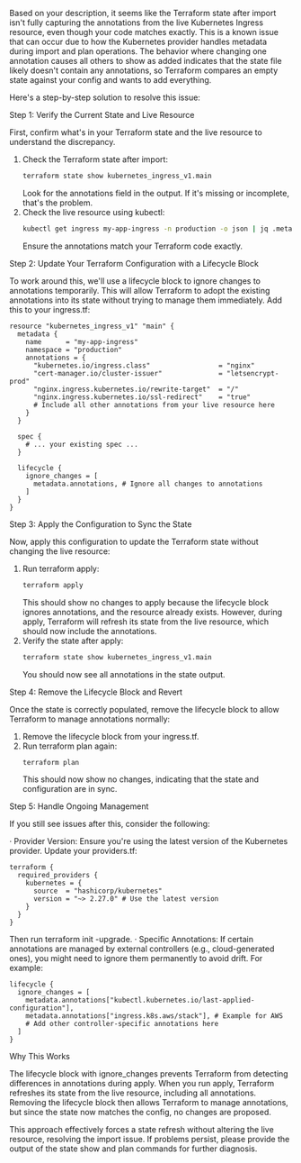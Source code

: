 Based on your description, it seems like the Terraform state after import isn't fully capturing the annotations from the live Kubernetes Ingress resource, even though your code matches exactly. This is a known issue that can occur due to how the Kubernetes provider handles metadata during import and plan operations. The behavior where changing one annotation causes all others to show as added indicates that the state file likely doesn't contain any annotations, so Terraform compares an empty state against your config and wants to add everything.

Here's a step-by-step solution to resolve this issue:

Step 1: Verify the Current State and Live Resource

First, confirm what's in your Terraform state and the live resource to understand the discrepancy.

1. Check the Terraform state after import:
   ```bash
   terraform state show kubernetes_ingress_v1.main
   ```
   Look for the annotations field in the output. If it's missing or incomplete, that's the problem.
2. Check the live resource using kubectl:
   ```bash
   kubectl get ingress my-app-ingress -n production -o json | jq .metadata.annotations
   ```
   Ensure the annotations match your Terraform code exactly.

Step 2: Update Your Terraform Configuration with a Lifecycle Block

To work around this, we'll use a lifecycle block to ignore changes to annotations temporarily. This will allow Terraform to adopt the existing annotations into its state without trying to manage them immediately. Add this to your ingress.tf:

```hcl
resource "kubernetes_ingress_v1" "main" {
  metadata {
    name      = "my-app-ingress"
    namespace = "production"
    annotations = {
      "kubernetes.io/ingress.class"                 = "nginx"
      "cert-manager.io/cluster-issuer"              = "letsencrypt-prod"
      "nginx.ingress.kubernetes.io/rewrite-target"  = "/"
      "nginx.ingress.kubernetes.io/ssl-redirect"    = "true"
      # Include all other annotations from your live resource here
    }
  }

  spec {
    # ... your existing spec ...
  }

  lifecycle {
    ignore_changes = [
      metadata.annotations, # Ignore all changes to annotations
    ]
  }
}
```

Step 3: Apply the Configuration to Sync the State

Now, apply this configuration to update the Terraform state without changing the live resource:

1. Run terraform apply:
   ```bash
   terraform apply
   ```
   This should show no changes to apply because the lifecycle block ignores annotations, and the resource already exists. However, during apply, Terraform will refresh its state from the live resource, which should now include the annotations.
2. Verify the state after apply:
   ```bash
   terraform state show kubernetes_ingress_v1.main
   ```
   You should now see all annotations in the state output.

Step 4: Remove the Lifecycle Block and Revert

Once the state is correctly populated, remove the lifecycle block to allow Terraform to manage annotations normally:

1. Remove the lifecycle block from your ingress.tf.
2. Run terraform plan again:
   ```bash
   terraform plan
   ```
   This should now show no changes, indicating that the state and configuration are in sync.

Step 5: Handle Ongoing Management

If you still see issues after this, consider the following:

· Provider Version: Ensure you're using the latest version of the Kubernetes provider. Update your providers.tf:
  ```hcl
  terraform {
    required_providers {
      kubernetes = {
        source  = "hashicorp/kubernetes"
        version = "~> 2.27.0" # Use the latest version
      }
    }
  }
  ```
  Then run terraform init -upgrade.
· Specific Annotations: If certain annotations are managed by external controllers (e.g., cloud-generated ones), you might need to ignore them permanently to avoid drift. For example:
  ```hcl
  lifecycle {
    ignore_changes = [
      metadata.annotations["kubectl.kubernetes.io/last-applied-configuration"],
      metadata.annotations["ingress.k8s.aws/stack"], # Example for AWS
      # Add other controller-specific annotations here
    ]
  }
  ```

Why This Works

The lifecycle block with ignore_changes prevents Terraform from detecting differences in annotations during apply. When you run apply, Terraform refreshes its state from the live resource, including all annotations. Removing the lifecycle block then allows Terraform to manage annotations, but since the state now matches the config, no changes are proposed.

This approach effectively forces a state refresh without altering the live resource, resolving the import issue. If problems persist, please provide the output of the state show and plan commands for further diagnosis.